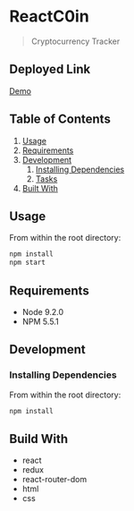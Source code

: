# ReactC0in

> Cryptocurrency Tracker

## Deployed Link
[Demo](https://reactc0in.herokuapp.com/)

## Table of Contents

1. [Usage](#Usage)
1. [Requirements](#requirements)
1. [Development](#development)
    1. [Installing Dependencies](#installing-dependencies)
    1. [Tasks](#tasks)
1. [Built With](#built-with)

## Usage

From within the root directory:

```sh
npm install
npm start
```

## Requirements

- Node 9.2.0
- NPM 5.5.1

## Development

### Installing Dependencies

From within the root directory:

```sh
npm install
```
## Build With

* react
* redux
* react-router-dom
* html
* css
